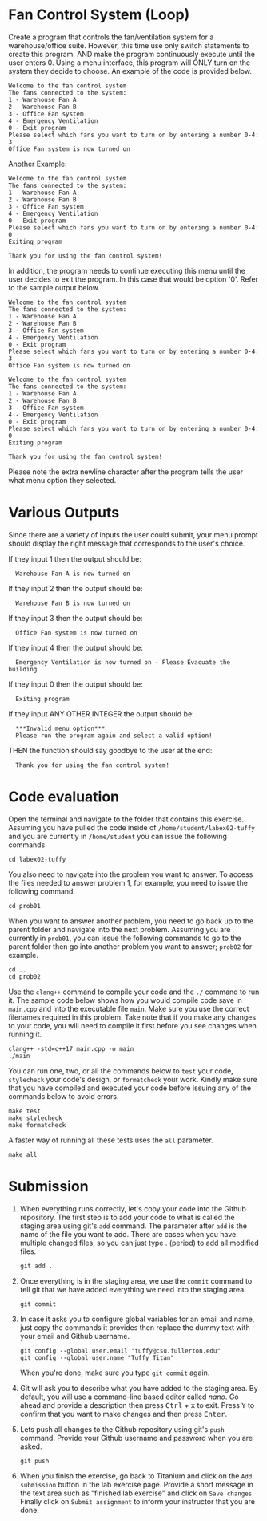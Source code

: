# Fan Control System (Loop)
Create a program that controls the fan/ventilation system for a warehouse/office suite.
However, this time use only switch statements to create this program.
AND make the program continuously execute until the user enters 0.
Using a menu interface, this program will ONLY turn on the system they decide to choose.
An example of the code is provided below.
```
Welcome to the fan control system
The fans connected to the system:
1 - Warehouse Fan A
2 - Warehouse Fan B
3 - Office Fan system
4 - Emergency Ventilation
0 - Exit program
Please select which fans you want to turn on by entering a number 0-4: 3
Office Fan system is now turned on
```
Another Example:
```
Welcome to the fan control system
The fans connected to the system:
1 - Warehouse Fan A
2 - Warehouse Fan B
3 - Office Fan system
4 - Emergency Ventilation
0 - Exit program
Please select which fans you want to turn on by entering a number 0-4: 0
Exiting program

Thank you for using the fan control system!
```

In addition, the program needs to continue executing this menu until the user decides to exit the program.
In this case that would be option '0'. Refer to the sample output below.

```
Welcome to the fan control system
The fans connected to the system:
1 - Warehouse Fan A
2 - Warehouse Fan B
3 - Office Fan system
4 - Emergency Ventilation
0 - Exit program
Please select which fans you want to turn on by entering a number 0-4: 3
Office Fan system is now turned on

Welcome to the fan control system
The fans connected to the system:
1 - Warehouse Fan A
2 - Warehouse Fan B
3 - Office Fan system
4 - Emergency Ventilation
0 - Exit program
Please select which fans you want to turn on by entering a number 0-4: 0
Exiting program

Thank you for using the fan control system!

```
Please note the extra newline character after the program tells the user what menu option they
selected.
# Various Outputs
Since there are a variety of inputs the user could submit, your menu prompt should display the right
message that corresponds to the user's choice.

If they input 1 then the output should be:
```
  Warehouse Fan A is now turned on
```
If they input 2 then the output should be:
```
  Warehouse Fan B is now turned on
```
If they input 3 then the output should be:
```
  Office Fan system is now turned on
```
If they input 4 then the output should be:
```
  Emergency Ventilation is now turned on - Please Evacuate the building
```
If they input 0 then the output should be:
```
  Exiting program
```
If they input ANY OTHER INTEGER the output should be:
```
  ***Invalid menu option***
  Please run the program again and select a valid option!
```

THEN the function should say goodbye to the user at the end:
```
  Thank you for using the fan control system!
```

# Code evaluation
Open the terminal and navigate to the folder that contains this exercise. Assuming you have pulled the code inside of `/home/student/labex02-tuffy` and you are currently in `/home/student` you can issue the following commands

```
cd labex02-tuffy
```

You also need to navigate into the problem you want to answer. To access the files needed to answer problem 1, for example, you need to issue the following command.

```
cd prob01
```

When you want to answer another problem, you need to go back up to the parent folder and navigate into the next problem. Assuming you are currently in `prob01`, you can issue the following commands to go to the parent folder then go into another problem you want to answer; `prob02` for example.

```
cd ..
cd prob02
```

Use the `clang++` command to compile your code and the `./` command to run it. The sample code below shows how you would compile code save in `main.cpp` and into the executable file `main`. Make sure you use the correct filenames required in this problem.  Take note that if you make any changes to your code, you will need to compile it first before you see changes when running it.

```
clang++ -std=c++17 main.cpp -o main
./main
```

You can run one, two, or all the commands below to `test` your code, `stylecheck` your code's design, or `formatcheck` your work. Kindly make sure that you have compiled and executed your code before issuing any of the commands below to avoid errors.

```
make test
make stylecheck
make formatcheck
```

A faster way of running all these tests uses the `all` parameter.

```
make all
```

# Submission
1. When everything runs correctly,  let's copy your code into the Github repository. The first step is to add your code to what is called the staging area using git's `add` command. The parameter after `add` is the name of the file you want to add. There are cases when you have multiple changed files, so you can just type . (period) to add all modified files.

    ```
    git add .
    ```
1. Once everything is in the staging area, we use the `commit` command to tell git that we have added everything we need into the staging area.

    ```
    git commit
    ```
1. In case it asks you  to configure global variables for an email and name, just copy the commands it provides then replace the dummy text with your email and Github username.

    ```
    git config --global user.email "tuffy@csu.fullerton.edu"
    git config --global user.name "Tuffy Titan"
    ```
    When you're done, make sure you type `git commit` again.    
1. Git will ask you to describe what you have added to the staging area. By default, you will use a command-line based editor called *nano*. Go ahead and provide a description then press <kbd>Ctrl</kbd> + <kbd>x</kbd> to exit. Press <kbd>Y</kbd> to confirm that you want to make changes and then press <kbd>Enter</kbd>.
1. Lets push all changes to the Github repository using git's `push` command. Provide your Github username and password when you are asked.

    ```
    git push
    ```
1. When you finish the exercise, go back to Titanium and click on the `Add submission` button in the lab exercise page. Provide a short message in the text area such as "finished lab exercise" and click on `Save changes`. Finally click on `Submit assignment` to inform your instructor that you are done.
